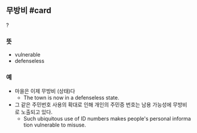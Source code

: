 ## 무방비 #card
  ?
### 뜻
- vulnerable
- defenseless
### 예
- 마을은 이제 무방비 (상태)다
	- The town is now in a defenseless state.
- 그 같은 주민번호 사용의 확대로 인해 개인의 주민증 번호는 남용 가능성에 무방비로 노출되고 있다.
	- Such ubiquitous use of ID numbers makes people's personal information vulnerable to misuse.
<!--SR:!2025-02-12,39,150-->